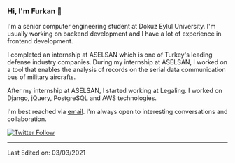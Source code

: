 ### Hi, I'm Furkan 👋

I'm a senior computer engineering student at Dokuz Eylul University. I'm usually working on backend development and I have a lot of experience in frontend development.

I completed an internship at ASELSAN which is one of Turkey's leading defense industry companies. During my internship at ASELSAN, I worked on a tool that enables the analysis of records on the serial data communication bus of military aircrafts.

After my internship at ASELSAN, I started working at Legaling. I worked on Django, jQuery, PostgreSQL and AWS technologies. 


I'm best reached via [email](mailto:furkankayar27@gmail.com). I'm always open to interesting conversations and collaboration.


[![Twitter Follow](https://img.shields.io/twitter/follow/chipro?label=Follow&style=social)](https://twitter.com/chipro)

----

Last Edited on: 03/03/2021
